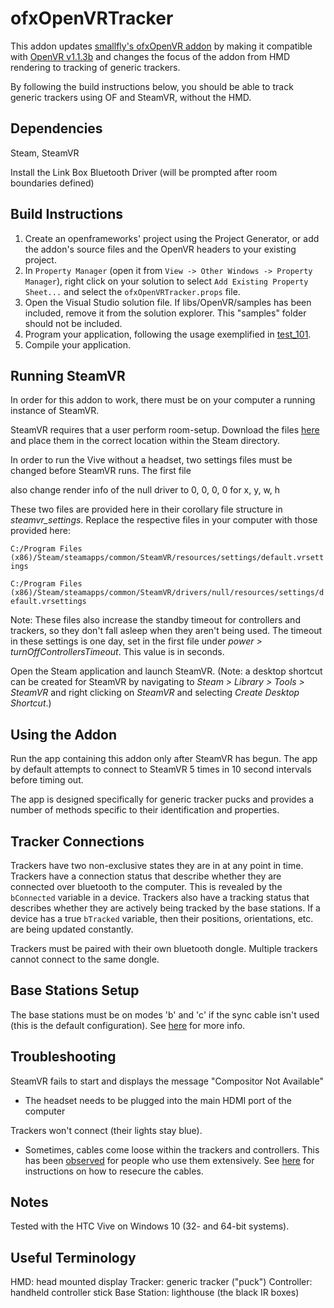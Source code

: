 ofxOpenVRTracker
====================

This addon updates [smallfly's ofxOpenVR addon](https://github.com/smallfly/ofxOpenVR) by making it compatible with [OpenVR v1.1.3b](https://github.com/bensnell/OpenVR/tree/ofxOpenVR_v1.1.3b) and changes the focus of the addon from HMD rendering to tracking of generic trackers.

By following the build instructions below, you should be able to track generic trackers using OF and SteamVR, without the HMD.



## Dependencies

Steam, SteamVR

Install the Link Box Bluetooth Driver (will be prompted after room boundaries defined)



## Build Instructions

1. Create an openframeworks' project using the Project Generator, or add the addon's source files and the OpenVR headers to your existing project.
2. In `Property Manager` (open it from `View -> Other Windows -> Property Manager`), right click on your solution to select `Add Existing Property Sheet...` and select the `ofxOpenVRTracker.props` file.
3. Open the Visual Studio solution file. If libs/OpenVR/samples has been included, remove it from the solution explorer. This "samples" folder should not be included.
4. Program your application, following the usage exemplified in [test_101](https://github.com/bensnell/ofxOpenVR/tree/master/test_101/src).
5. Compile your application.

## Running SteamVR

In order for this addon to work, there must be on your computer a running instance of SteamVR. 



SteamVR requires that a user perform room-setup. Download the files [here](https://www.reddit.com/r/Vive/comments/4d3c6h/i_made_some_small_batch_files_for_switching/) and place them in the correct location within the Steam directory.



In order to run the Vive without a headset, two settings files must be changed before SteamVR runs. The first file



also change render info of the null driver to 0, 0, 0, 0 for x, y, w, h



These two files are provided here in their corollary file structure in *steamvr_settings*. Replace the respective files in your computer with those provided here:

`C:/Program Files (x86)/Steam/steamapps/common/SteamVR/resources/settings/default.vrsettings`

`C:/Program Files (x86)/Steam/steamapps/common/SteamVR/drivers/null/resources/settings/default.vrsettings`

Note: These files also increase the standby timeout for controllers and trackers, so they don't fall asleep when they aren't being used. The timeout in these settings is one day, set in the first file under *power > turnOffControllersTimeout*. This value is in seconds.

Open the Steam application and launch SteamVR. (Note: a desktop shortcut can be created for SteamVR by navigating to *Steam > Library > Tools > SteamVR* and right clicking on *SteamVR* and selecting *Create Desktop Shortcut*.)

## Using the Addon

Run the app containing this addon only after SteamVR has begun. The app by default attempts to connect to SteamVR 5 times in 10 second intervals before timing out.

The app is designed specifically for generic tracker pucks and provides a number of methods specific to their identification and properties.

## Tracker Connections

Trackers have two non-exclusive states they are in at any point in time. Trackers have a connection status that describe whether they are connected over bluetooth to the computer. This is revealed by the `bConnected` variable in a device. Trackers also have a tracking status that describes whether they are actively being tracked by the base stations. If a device has a true `bTracked` variable, then their positions, orientations, etc. are being updated constantly.

Trackers must be paired with their own bluetooth dongle. Multiple trackers cannot connect to the same dongle.



## Base Stations Setup

The base stations must be on modes 'b' and 'c' if the sync cable isn't used (this is the default configuration). See [here](https://www.vive.com/us/support/vive/category_howto/installing-the-base-stations.html) for more info.

## Troubleshooting

SteamVR fails to start and displays the message "Compositor Not Available" 

- The headset needs to be plugged into the main HDMI port of the computer

Trackers won't connect (their lights stay blue). 

- Sometimes, cables come loose within the trackers and controllers. This has been [observed](https://community.viveport.com/t5/Technical-Support/Unpairable-and-untrackable-blue-light-controller/td-p/7834) for people who use them extensively. See [here](https://www.youtube.com/watch?v=0mi3KWG5mic) for instructions on how to resecure the cables.

## Notes

Tested with the HTC Vive on Windows 10 (32- and 64-bit systems).

## Useful Terminology

HMD: head mounted display
Tracker: generic tracker ("puck")
Controller: handheld controller stick
Base Station: lighthouse (the black IR boxes)
